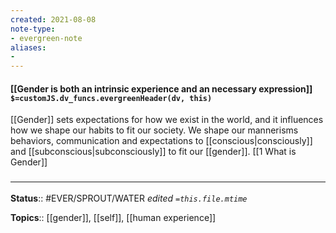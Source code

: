 ```yaml
---
created: 2021-08-08
note-type: 
- evergreen-note
aliases:
- 
---
```


#### [[Gender is both an intrinsic experience and an necessary expression]] `$=customJS.dv_funcs.evergreenHeader(dv, this)`

[[Gender]] sets expectations for how we exist in the world, and it influences how we shape our habits to fit our society. We shape our mannerisms behaviors, communication and expectations to [[conscious|consciously]] and [[subconscious|subconsciously]] to fit our [[gender]]. [[1 What is Gender]]

### <hr class="footnote"/>

**Status**:: #EVER/SPROUT/WATER 
*edited `=this.file.mtime`*

**Topics**:: [[gender]], [[self]], [[human experience]]

